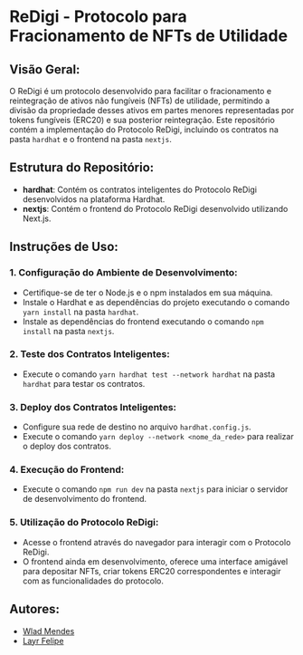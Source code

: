 # ReDigi - Protocolo para Fracionamento de NFTs de Utilidade

## Visão Geral:
O ReDigi é um protocolo desenvolvido para facilitar o fracionamento e reintegração de ativos não fungíveis (NFTs) de utilidade, permitindo a divisão da propriedade desses ativos em partes menores representadas por tokens fungíveis (ERC20) e sua posterior reintegração. Este repositório contém a implementação do Protocolo ReDigi, incluindo os contratos na pasta `hardhat` e o frontend na pasta `nextjs`.

## Estrutura do Repositório:
- **hardhat**: Contém os contratos inteligentes do Protocolo ReDigi desenvolvidos na plataforma Hardhat.
- **nextjs**: Contém o frontend do Protocolo ReDigi desenvolvido utilizando Next.js.

## Instruções de Uso:

### 1. Configuração do Ambiente de Desenvolvimento:
   - Certifique-se de ter o Node.js e o npm instalados em sua máquina.
   - Instale o Hardhat e as dependências do projeto executando o comando `yarn install` na pasta `hardhat`.
   - Instale as dependências do frontend executando o comando `npm install` na pasta `nextjs`.

### 2. Teste dos Contratos Inteligentes:
   - Execute o comando `yarn hardhat test --network hardhat` na pasta `hardhat` para testar  os contratos.

### 3. Deploy dos Contratos Inteligentes:
   - Configure sua rede de destino no arquivo `hardhat.config.js`.
   - Execute o comando `yarn deploy --network <nome_da_rede>` para realizar o deploy dos contratos.

### 4. Execução do Frontend:
   - Execute o comando `npm run dev` na pasta `nextjs` para iniciar o servidor de desenvolvimento do frontend.

### 5. Utilização do Protocolo ReDigi:
   - Acesse o frontend através do navegador para interagir com o Protocolo ReDigi.
   - O frontend ainda em desenvolvimento, oferece uma interface amigável para depositar NFTs, criar tokens ERC20 correspondentes e interagir com as funcionalidades do protocolo.

## Autores:
- [Wlad Mendes](https://github.com/wmendes)
- [Layr Felipe](https://github.com/layrfelipe)